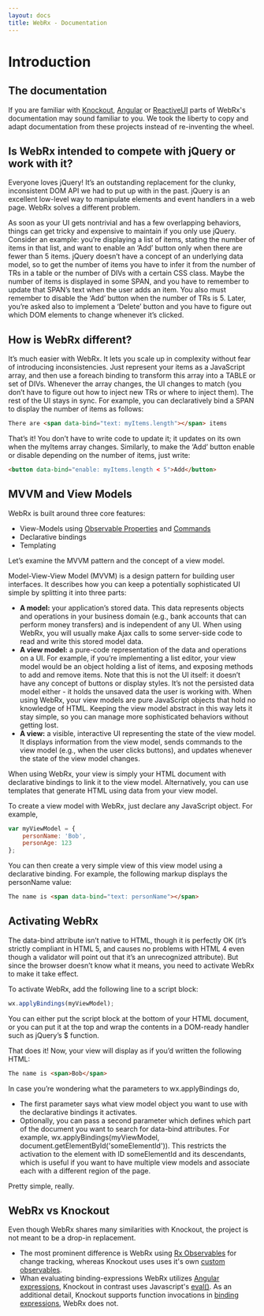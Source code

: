 ```yaml
---
layout: docs
title: WebRx - Documentation
---
```

# Introduction

## The documentation

If you are familiar with [Knockout](http://knockoutjs.com), [Angular](https://angularjs.org/) or [ReactiveUI](http://reactiveui.net/) parts of WebRx's 
documentation may sound familiar to you. We took the liberty to copy and adapt documentation from these projects instead of re-inventing the wheel.

## Is WebRx intended to compete with jQuery or work with it?

Everyone loves jQuery! It’s an outstanding replacement for the clunky, inconsistent DOM API we had to put up with in the past. 
jQuery is an excellent low-level way to manipulate elements and event handlers in a web page. WebRx solves a different problem.

As soon as your UI gets nontrivial and has a few overlapping behaviors, things can get tricky and expensive to maintain 
if you only use jQuery. Consider an example: you’re displaying a list of items, stating the number of items in that list, 
and want to enable an ‘Add’ button only when there are fewer than 5 items. jQuery doesn’t have a concept of an underlying 
data model, so to get the number of items you have to infer it from the number of TRs in a table or the number of DIVs 
with a certain CSS class. Maybe the number of items is displayed in some SPAN, and you have to remember to update that 
SPAN’s text when the user adds an item. You also must remember to disable the ‘Add’ button when the number of TRs is 5. 
Later, you’re asked also to implement a ‘Delete’ button and you have to figure out which DOM elements to change whenever it’s clicked.

## How is WebRx different?

It’s much easier with WebRx. It lets you scale up in complexity without fear of introducing inconsistencies. 
Just represent your items as a JavaScript array, and then use a foreach binding to transform this array into a 
TABLE or set of DIVs. Whenever the array changes, the UI changes to match (you don’t have to figure out how to 
inject new TRs or where to inject them). The rest of the UI stays in sync. For example, you can declaratively 
bind a SPAN to display the number of items as follows:

```html
There are <span data-bind="text: myItems.length"></span> items
```

That’s it! You don’t have to write code to update it; it updates on its own when the myItems array changes. 
Similarly, to make the ‘Add’ button enable or disable depending on the number of items, just write:

```html
<button data-bind="enable: myItems.length < 5">Add</button>
```

## <a id="topic-mvvm-intro"></a>MVVM and View Models

WebRx is built around three core features:

- View-Models using [Observable Properties](/docs/observable-properties.html#start) and [Commands](/docs/commands.html#start)
- Declarative bindings
- Templating

Let’s examine the MVVM pattern and the concept of a view model.

Model-View-View Model (MVVM) is a design pattern for building user interfaces. It describes how you can keep a 
potentially sophisticated UI simple by splitting it into three parts:

- **A model:** your application’s stored data. This data represents objects and operations in your business domain 
(e.g., bank accounts that can perform money transfers) and is independent of any UI. When using WebRx, 
you will usually make Ajax calls to some server-side code to read and write this stored model data.
- **A view model:** a pure-code representation of the data and operations on a UI. For example, 
if you’re implementing a list editor, your view model would be an object holding a list of items, 
and exposing methods to add and remove items.
Note that this is not the UI itself: it doesn’t have any concept of buttons or display styles. 
It’s not the persisted data model either - it holds the unsaved data the user is working with. 
When using WebRx, your view models are pure JavaScript objects that hold no knowledge of HTML. 
Keeping the view model abstract in this way lets it stay simple, so you can manage more 
sophisticated behaviors without getting lost.
- **A view:** a visible, interactive UI representing the state of the view model. It displays information 
from the view model, sends commands to the view model (e.g., when the user clicks buttons), and updates 
whenever the state of the view model changes.

When using WebRx, your view is simply your HTML document with declarative bindings to link it to the view model. 
Alternatively, you can use templates that generate HTML using data from your view model.

To create a view model with WebRx, just declare any JavaScript object. For example,

```javascript
var myViewModel = {
    personName: 'Bob',
    personAge: 123
};
```

You can then create a very simple view of this view model using a declarative binding. For example, 
the following markup displays the personName value:

```html
The name is <span data-bind="text: personName"></span>
```

## Activating WebRx

The data-bind attribute isn’t native to HTML, though it is perfectly OK (it’s strictly compliant in HTML 5, 
and causes no problems with HTML 4 even though a validator will point out that it’s an unrecognized attribute). 
But since the browser doesn’t know what it means, you need to activate WebRx to make it take effect.

To activate WebRx, add the following line to a script block:

```javascript
wx.applyBindings(myViewModel);
```

You can either put the script block at the bottom of your HTML document, or you can put it at the top and wrap the 
contents in a DOM-ready handler such as jQuery’s $ function.

That does it! Now, your view will display as if you’d written the following HTML:

```html
The name is <span>Bob</span>
```

In case you’re wondering what the parameters to wx.applyBindings do,

- The first parameter says what view model object you want to use with the declarative bindings it activates.
- Optionally, you can pass a second parameter which defines which part of the document you want to search 
for data-bind attributes. For example, wx.applyBindings(myViewModel, document.getElementById('someElementId')). 
This restricts the activation to the element with ID someElementId and its descendants, which is useful if you 
want to have multiple view models and associate each with a different region of the page.

Pretty simple, really.

## WebRx vs Knockout

Even though WebRx shares many similarities with Knockout, the project is not meant to be a drop-in replacement.

- The most prominent difference is WebRx using [Rx Observables](https://github.com/Reactive-Extensions/RxJS/blob/master/doc/gettingstarted/creating.md) 
for change tracking, whereas Knockout uses uses it's own [custom observables](http://knockoutjs.com/documentation/observables.html). 
- Whan evaluating binding-expressions WebRx utilizes [Angular expressions](https://docs.angularjs.org/guide/expression), 
Knockout in contrast uses Javascript's [eval()](https://developer.mozilla.org/en-US/docs/Web/JavaScript/Reference/Global_Objects/eval). 
As an additional detail, Knockout supports function invocations in [binding expressions](http://knockoutjs.com/documentation/binding-syntax.html), 
WebRx does not.
